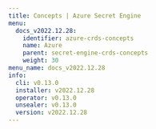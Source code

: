 ```yaml
---
title: Concepts | Azure Secret Engine
menu:
  docs_v2022.12.28:
    identifier: azure-crds-concepts
    name: Azure
    parent: secret-engine-crds-concepts
    weight: 30
menu_name: docs_v2022.12.28
info:
  cli: v0.13.0
  installer: v2022.12.28
  operator: v0.13.0
  unsealer: v0.13.0
  version: v2022.12.28
---
```


